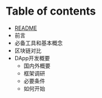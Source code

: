 # Table of contents

* [README](README.md)
* 前言
* 必备工具和基本概念
* 区块链对比
* DApp开发概要
  * 国内外概要
  * 框架调研
  * 必要条件
  * 如何开始

